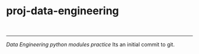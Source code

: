 # proj-data-engineering
<br>
<hr>
<i>Data Engineering python modules practice</i>
Its an initial commit to git.

